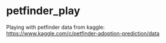 # petfinder_play
Playing with petfinder data from kaggle: https://www.kaggle.com/c/petfinder-adoption-prediction/data
